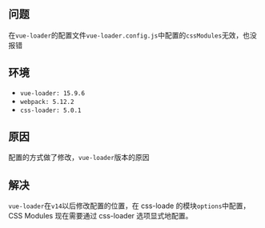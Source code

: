 ## 问题

在`vue-loader`的配置文件`vue-loader.config.js`中配置的`cssModules`无效，也没报错

## 环境

+ `vue-loader: 15.9.6`
+ `webpack: 5.12.2`
+ `css-loader: 5.0.1`

## 原因

配置的方式做了修改，`vue-loader`版本的原因

## 解决

`vue-loader`在`v14`以后修改配置的位置，在 css-loade 的模块`options`中配置，CSS Modules 现在需要通过 css-loader 选项显式地配置。<style> 标签上的 module 特性仍然需要用来局部注入到组件中。

在新版本的 css-loader 中，`localIdentName`不再与`modules`平级，而是变成了`modules`的属性。

查看webpack版本进行配置。

```javascript
module.exports = {
  module: {
    rules: [
      {
        test: /\.css$/i,
        loader: 'css-loader',
        options: {
          modules: {
            localIdentName: '[path][name]__[local]--[hash:base64:5]',
            exportLocalsConvention: "camelCase",
          }
        }
      }
    ]
  }
}
```

## 参考

[Vue Loader在v14以后的css Modules配置](https://vue-loader.vuejs.org/zh/migrating.html#css-modules)

[webpack5官方文档-css-loader](https://webpack.js.org/loaders/css-loader/#modules)

